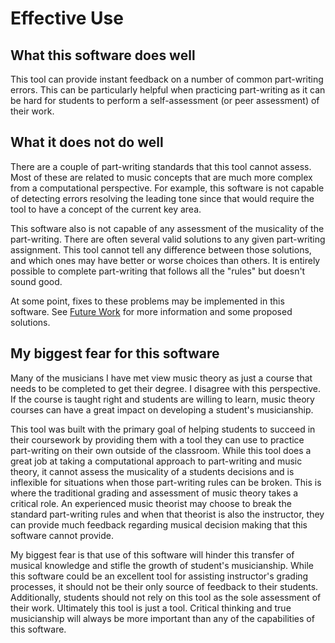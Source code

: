 # Effective Use

## What this software does well
This tool can provide instant feedback on a number of common part-writing errors. This can be particularly helpful when practicing part-writing as it can be hard for students to perform a self-assessment (or peer assessment) of their work.

## What it does not do well
There are a couple of part-writing standards that this tool cannot assess. Most of these are related to music concepts that are much more complex from a computational perspective. For example, this software is not capable of detecting errors resolving the leading tone since that would require the tool to have a concept of the current key area.

This software also is not capable of any assessment of the musicality of the part-writing. There are often several valid solutions to any given part-writing assignment. This tool cannot tell any difference between those solutions, and which ones may have better or worse choices than others. It is entirely possible to complete part-writing that follows all the "rules" but doesn't sound good.

At some point, fixes to these problems may be implemented in this software. See [Future Work](#FutureWork) for more information and some proposed solutions.

## My biggest fear for this software
Many of the musicians I have met view music theory as just a course that needs to be completed to get their degree. I disagree with this perspective. If the course is taught right and students are willing to learn, music theory courses can have a great impact on developing a student's musicianship.

This tool was built with the primary goal of helping students to succeed in their coursework by providing them with a tool they can use to practice part-writing on their own outside of the classroom. While this tool does a great job at taking a computational approach to part-writing and music theory, it cannot assess the musicality of a students decisions and is inflexible for situations when those part-writing rules can be broken. This is where the traditional grading and assessment of music theory takes a critical role. An experienced music theorist may choose to break the standard part-writing rules and when that theorist is also the instructor, they can provide much feedback regarding musical decision making that this software cannot provide.

My biggest fear is that use of this software will hinder this transfer of musical knowledge and stifle the growth of student's musicianship. While this software could be an excellent tool for assisting instructor's grading processes, it should not be their only source of feedback to their students. Additionally, students should not rely on this tool as the sole assessment of their work. Ultimately this tool is just a tool. Critical thinking and true musicianship will always be more important than any of the capabilities of this software.
